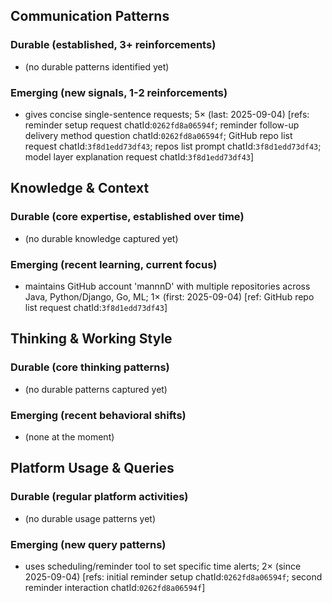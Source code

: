 ## Communication Patterns
### Durable (established, 3+ reinforcements)
- (no durable patterns identified yet)

### Emerging (new signals, 1-2 reinforcements)
- gives concise single-sentence requests; 5× (last: 2025-09-04) [refs: reminder setup request chatId:`0262fd8a06594f`; reminder follow-up delivery method question chatId:`0262fd8a06594f`; GitHub repo list request chatId:`3f8d1edd73df43`; repos list prompt chatId:`3f8d1edd73df43`; model layer explanation request chatId:`3f8d1edd73df43`]

## Knowledge & Context
### Durable (core expertise, established over time)
- (no durable knowledge captured yet)

### Emerging (recent learning, current focus)
- maintains GitHub account 'mannnD' with multiple repositories across Java, Python/Django, Go, ML; 1× (first: 2025-09-04) [ref: GitHub repo list request chatId:`3f8d1edd73df43`]

## Thinking & Working Style
### Durable (core thinking patterns)
- (no durable patterns captured yet)

### Emerging (recent behavioral shifts)
- (none at the moment)

## Platform Usage & Queries
### Durable (regular platform activities)
- (no durable usage patterns yet)

### Emerging (new query patterns)
- uses scheduling/reminder tool to set specific time alerts; 2× (since 2025-09-04) [refs: initial reminder setup chatId:`0262fd8a06594f`; second reminder interaction chatId:`0262fd8a06594f`]